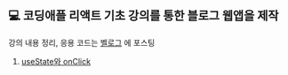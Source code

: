 ## 💻 코딩애플 리액트 기초 강의를 통한 블로그 웹앱을 제작

강의 내용 정리, 응용 코드는 [벨로그](https://velog.io/@e_ong) 에 포스팅
1. [useState와 onClick](https://velog.io/@e_ong/%EB%A6%AC%EC%95%A1%ED%8A%B8-%EB%B8%94%EB%A1%9C%EA%B7%B8-%EB%A7%8C%EB%93%A4%EA%B8%B0-useState%EC%99%80-onClick)
